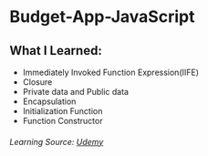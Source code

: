 # Budget-App-JavaScript
 ## What I Learned:
   * Immediately Invoked Function Expression(IIFE)
   * Closure
   * Private data and Public data
   * Encapsulation
   * Initialization Function
   * Function Constructor





 ###### Learning Source: [Udemy](https://www.udemy.com/course/the-complete-javascript-course/)
